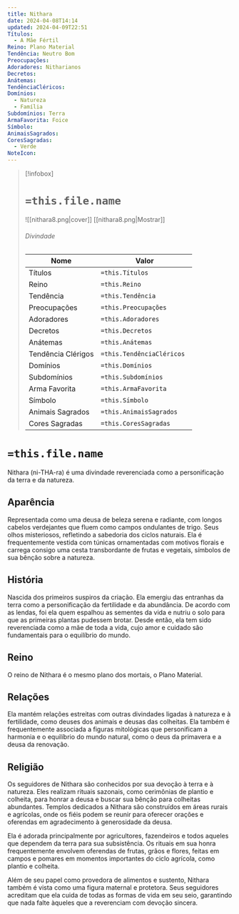 ```yaml
---
title: Nithara
date: 2024-04-08T14:14
updated: 2024-04-09T22:51
Títulos:
  - A Mãe Fértil
Reino: Plano Material
Tendência: Neutro Bom
Preocupações: 
Adoradores: Nitharianos
Decretos: 
Anátemas: 
TendênciaCléricos: 
Domínios:
  - Natureza
  - Família
Subdomínios: Terra
ArmaFavorita: Foice
Símbolo: 
AnimaisSagrados: 
CoresSagradas:
  - Verde
NoteIcon:
---
```


> [!infobox]
> # `=this.file.name`
> ![[nithara8.png|cover]]
> [[nithara8.png|Mostrar]]
> ###### Divindade
> Nome |  Valor |
> ---|---|
>  Títulos | `=this.Títulos` |
> Reino | `=this.Reino` |
> Tendência | `=this.Tendência` |
> Preocupações | `=this.Preocupações` |
> Adoradores | `=this.Adoradores` |
> Decretos | `=this.Decretos` |
> Anátemas | `=this.Anátemas` |
> Tendência Clérigos | `=this.TendênciaCléricos ` |
> Domínios | `=this.Domínios` |
> Subdomínios | `=this.Subdomínios` |
> Arma Favorita | `=this.ArmaFavorita` |
> Símbolo | `=this.Símbolo` |
> Animais Sagrados | `=this.AnimaisSagrados` |
> Cores Sagradas | `=this.CoresSagradas` |

# `=this.file.name`

Nithara (ni-THA-ra) é uma divindade reverenciada como a personificação da terra e da natureza.

##  Aparência

Representada como uma deusa de beleza serena e radiante, com longos cabelos verdejantes que fluem como campos ondulantes de trigo. Seus olhos misteriosos, refletindo a sabedoria dos ciclos naturais. Ela é frequentemente vestida com túnicas ornamentadas com motivos florais e carrega consigo uma cesta transbordante de frutas e vegetais, símbolos de sua bênção sobre a natureza.

## História

Nascida dos primeiros suspiros da criação. Ela emergiu das entranhas da terra como a personificação da fertilidade e da abundância. De acordo com as lendas, foi ela quem espalhou as sementes da vida e nutriu o solo para que as primeiras plantas pudessem brotar. Desde então, ela tem sido reverenciada como a mãe de toda a vida, cujo amor e cuidado são fundamentais para o equilíbrio do mundo.

## Reino

O reino de Nithara é o mesmo plano dos mortais, o Plano Material.

## Relações

Ela mantém relações estreitas com outras divindades ligadas à natureza e à fertilidade, como deuses dos animais e deusas das colheitas. Ela também é frequentemente associada a figuras mitológicas que personificam a harmonia e o equilíbrio do mundo natural, como o deus da primavera e a deusa da renovação.

## Religião

Os seguidores de Nithara são conhecidos por sua devoção à terra e à natureza. Eles realizam rituais sazonais, como cerimônias de plantio e colheita, para honrar a deusa e buscar sua bênção para colheitas abundantes. Templos dedicados a Nithara são construídos em áreas rurais e agrícolas, onde os fiéis podem se reunir para oferecer orações e oferendas em agradecimento à generosidade da deusa.

Ela é adorada principalmente por agricultores, fazendeiros e todos aqueles que dependem da terra para sua subsistência. Os rituais em sua honra frequentemente envolvem oferendas de frutas, grãos e flores, feitas em campos e pomares em momentos importantes do ciclo agrícola, como plantio e colheita.

Além de seu papel como provedora de alimentos e sustento, Nithara também é vista como uma figura maternal e protetora. Seus seguidores acreditam que ela cuida de todas as formas de vida em seu seio, garantindo que nada falte àqueles que a reverenciam com devoção sincera.

